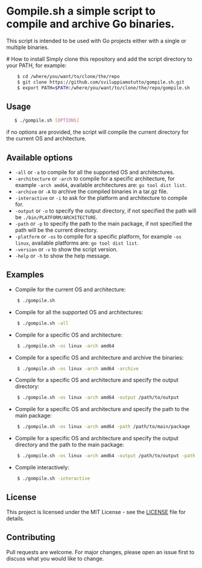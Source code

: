 # Gompile.sh a simple script to compile and archive Go binaries.

 This script is intended to be used with Go projects either with a single or multiple binaries.

# How to install
Simply clone this repository and add the script directory to your PATH, for example:
```bash
    $ cd /where/you/want/to/clone/the/repo
    $ git clone https://github.com/sviluppiamotutto/gompile.sh.git
    $ export PATH=$PATH:/where/you/want/to/clone/the/repo/gompile.sh
```

 ## Usage

 ```bash
    $ ./gompile.sh [OPTIONS]
```

if no options are provided, the script will compile the current directory for the current OS and architecture.

## Available options
- `-all` or `-a` to compile for all the supported OS and architectures.
- `-architecture` or `-arch` to compile for a specific architecture, for example `-arch amd64`, available architectures are: `go tool dist list`.
- `-archive` or `-A` to archive the compiled binaries in a tar.gz file.
- `-interactive` or `-i` to ask for the platform and architecture to compile for.
- `-output` or `-o` to specify the output directory, if not specified the path will be `./bin/PLATFORM/ARCHITECTURE`.
- `-path` or `-p` to specify the path to the main package, if not specified the path will be the current directory.
- `-platform` or `-os` to compile for a specific platform, for example `-os linux`, available platforms are: `go tool dist list`.
- `-version` or `-v` to show the script version.
- `-help` or `-h` to show the help message.

## Examples
- Compile for the current OS and architecture:
```bash
    $ ./gompile.sh
```

- Compile for all the supported OS and architectures:
```bash
    $ ./gompile.sh -all
```

- Compile for a specific OS and architecture:
```bash
    $ ./gompile.sh -os linux -arch amd64
```

- Compile for a specific OS and architecture and archive the binaries:
```bash
    $ ./gompile.sh -os linux -arch amd64 -archive
```

- Compile for a specific OS and architecture and specify the output directory:
```bash
    $ ./gompile.sh -os linux -arch amd64 -output /path/to/output
```

- Compile for a specific OS and architecture and specify the path to the main package:
```bash
    $ ./gompile.sh -os linux -arch amd64 -path /path/to/main/package
```

- Compile for a specific OS and architecture and specify the output directory and the path to the main package:
```bash
    $ ./gompile.sh -os linux -arch amd64 -output /path/to/output -path /path/to/main/package
```

- Compile interactively:
```bash
    $ ./gompile.sh -interactive
```

## License
This project is licensed under the MIT License - see the [LICENSE](LICENSE) file for details.

## Contributing
Pull requests are welcome. For major changes, please open an issue first to discuss what you would like to change.
